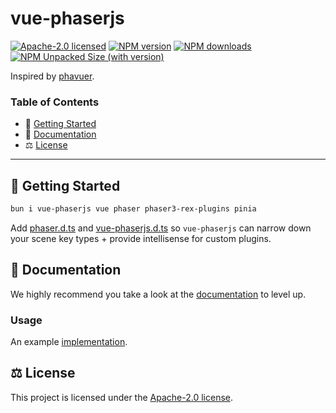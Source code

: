 # vue-phaserjs

[![Apache-2.0 licensed][badge-license]][url-license]
[![NPM version][badge-npm-version]][url-npm]
[![NPM downloads][badge-npm-downloads]][url-npm]
[![NPM Unpacked Size (with version)][badge-npm-unpacked-size]][url-npm]

Inspired by [phavuer](https://github.com/laineus/phavuer).

### Table of Contents

- 🚀 [Getting Started](#getting-started)
- 📖 [Documentation](#documentation)
- ⚖️ [License](#license)

---

## <a name="getting-started">🚀 Getting Started</a>

```bash
bun i vue-phaserjs vue phaser phaser3-rex-plugins pinia
```

Add [phaser.d.ts](https://github.com/Esposter/Esposter/blob/main/packages/app/types/phaser.d.ts) and [vue-phaserjs.d.ts](https://github.com/Esposter/Esposter/blob/main/packages/app/types/vue-phaser.d.ts) so `vue-phaserjs` can narrow down your scene key types + provide intellisense for custom plugins.

## <a name="documentation">📖 Documentation</a>

We highly recommend you take a look at the [documentation](https://esposter.com/docs/modules/vue_phaserjs.html) to level up.

### Usage

An example [implementation](https://github.com/Esposter/Esposter/blob/main/packages/app/app/pages/dungeons.vue).

## <a name="license">⚖️ License</a>

This project is licensed under the [Apache-2.0 license](https://github.com/Esposter/Esposter/blob/main/LICENSE).

[badge-license]: https://img.shields.io/github/license/Esposter/Esposter.svg?color=blue
[url-license]: https://github.com/Esposter/Esposter/blob/main/LICENSE
[badge-npm-version]: https://img.shields.io/npm/v/vue-phaserjs/latest?color=brightgreen
[url-npm]: https://www.npmjs.com/package/vue-phaserjs/v/latest
[badge-npm-unpacked-size]: https://img.shields.io/npm/unpacked-size/vue-phaserjs/latest?label=npm
[badge-npm-downloads]: https://img.shields.io/npm/dm/vue-phaserjs.svg
